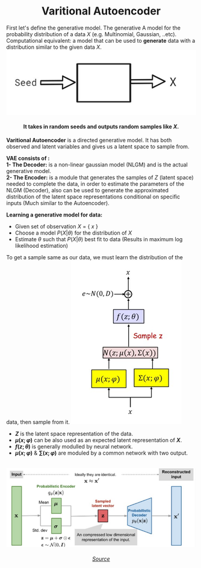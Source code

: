 <h1 align="center"> Varitional Autoencoder</h1>

First let's define the generative model. The generative A model for the probability distribution of a data $X$ (e.g. Multinomial, Gaussian, ..etc). Computational equivalent: a model that can be used to **generate** data with a distribution similar to the given data $X.$
<img src="images/G_Model.jpg"></img> <h4 align="center">It takes in random seeds and outputs random samples like $X.$ </h4>


**Varitional Autoencoder** is a directed generative model. It has both observed and latent variables and gives us a latent space to sample from.

**VAE consists of :**<br>
**1- The Decoder:** is a non-linear gaussian model (NLGM) and is the actual generative model.<br>
**2- The Encoder:** is a module that generates the samples of $Z$ (latent space) needed to complete the data, in order to estimate the parameters of the NLGM (Decoder), also can be used to generate the approximated distribution of the latent space representations conditional on specific inputs (Much similar to the Autoencoder).


**Learning a generative model for data:**
- Given set of observation $X$ = { $x$ }
- Choose a model $P(X|θ)$ for the distribution of $X$
- Estimate $θ$ such that $P(X|θ)$ best fit to data (Results in maximum log likelihood estimation)

To get a sample same as our data, we must learn the distribution of the data, then sample from it.
<img src="images/VAE_STR.jpg"></img>

- **$Z$** is the latent space representation of the data.
- **$μ(x; φ)$** can be also used as an expected latent representation of **$X$**.
- **$f(z; θ)$** is generally modulled by neural network.
- **$μ(x; φ)$** & **$∑(x; φ)$** are moduled by a common network with two output.
<br>

<img src="images/VAE Architecture.jpg">
<h6 align="center"> <a href="https://cedar.buffalo.edu/~srihari/CSE676/21.3-VAE-Apps.pdf" align="center">Source</a> </h6>
